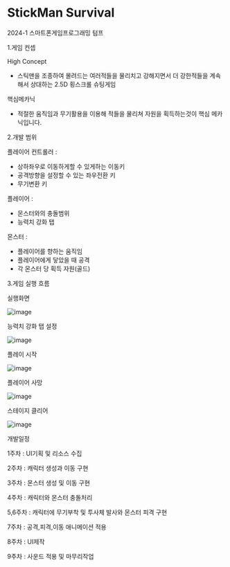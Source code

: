 # StickMan Survival
2024-1 스마트폰게임프로그래밍 텀프




1.게임 컨셉



High Concept
- 스틱맨을 조종하여 몰려드는 여러적들을 물리치고 강해지면서 더 강한적들을 계속해서 상대하는 2.5D 횡스크롤 슈팅게임 



핵심메카닉
- 적절한 움직임과 무기활용을 이용해 적들을 물리쳐 자원을 획득하는것이 핵심 메카닉입니다.



2.개발 범위


플레이어 컨트롤러 :
- 상하좌우로 이동하게할 수 있게하는 이동키
- 공격방향을 설정할 수 있는 좌우전환 키
- 무기변환 키


플레이어 :
- 몬스터와의 충돌범위
- 능력치 강화 탭


몬스터 :
- 플레이어를 향하는 움직임
- 플레이어에게 닿았을 때 공격
- 각 몬스터 당 획득 자원(골드)





3.게임 실행 흐름


실행화면


![image](https://github.com/jun2hg/SmartPhoneGameProgramming/assets/104408406/6850eb3e-26d7-483f-a531-3452c4390ae7)



능력치 강화 탭 설정


![image](https://github.com/jun2hg/SmartPhoneGameProgramming/assets/104408406/e2fd7831-aa0b-4617-9017-1652c2acc077)



플레이 시작


![image](https://github.com/jun2hg/SmartPhoneGameProgramming/assets/104408406/9a7cf661-ce1d-494c-bda1-b051e8a40585)



플레이어 사망


![image](https://github.com/jun2hg/SmartPhoneGameProgramming/assets/104408406/a60ed3e7-eb69-4206-ab64-5ac5c8a611a9)



스테이지 클리어


![image](https://github.com/jun2hg/SmartPhoneGameProgramming/assets/104408406/fea2311e-de4a-41fb-a7f7-db305d82622e)






개발일정


1주차 :  UI기획 및 리소스 수집


2주차 : 캐릭터 생성과 이동 구현


3주차 : 몬스터 생성 및 이동 구현


4주차 : 캐릭터와 몬스터 충돌처리


5,6주차 : 캐릭터에 무기부착 및 투사체 발사와 몬스터 피격 구현


7주차 : 공격,피격,이동 애니메이션 적용


8주차 : UI제작


9주차 : 사운드 적용 및 마무리작업



